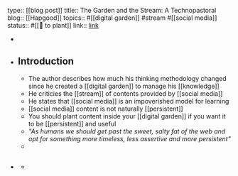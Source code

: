 type:: [[blog post]]
title:: The Garden and the Stream: A Technopastoral
blog:: [[Hapgood]] 
topics:: #[[digital garden]] #stream #[[social media]]
status:: #[[🌿 to plant]] 
link:: [link](https://hapgood.us/2015/10/17/the-garden-and-the-stream-a-technopastoral/)

-
- ## Introduction
	- The author describes how much his thinking methodology changed since he created a [[digital garden]] to manage his [[knowledge]]
	- He criticies the [[stream]] of contents provided by [[social media]]
	- He states that [[social media]] is an impoverished model for learning
	- [[social media]] content is not naturally [[persistent]]
	- You should plant content inside your [[digital garden]] if you want it to be [[persistent]] and useful
	- *"As humans we should get past the sweet, salty fat of the web and opt for something more timeless, less assertive and more persistent"*
	-
- ##
	-